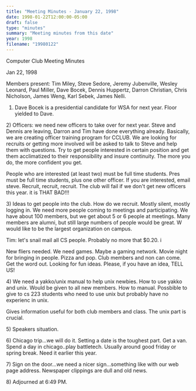 ```yaml
---
title: "Meeting Minutes - January 22, 1998"
date: 1998-01-22T12:00:00-05:00
draft: false
type: "minutes"
summary: "Meeting minutes from this date"
year: 1998
filename: "19980122"
---
```


Computer Club Meeting Minutes </p><p>
Jan 22, 1998 </p><p>
Members present: Tim Miley, Steve Sedore, Jeremy Jubenville, Wesley Leonard, Paul Miller, Dave Bocek, Dennis Huppertz, Darron Christian, Chris Nicholson, James Weng, Karl Sebek, James Nelli. </p><p>
1) Dave Bocek is a presidential candidate for WSA for next year.  Floor yielded to Dave. </p><p>
</p><p>
2) Officers: we need new officers to take over for next year.  Steve and Dennis are leaving, Darron and Tim have done everything already.  Basically, we are creating officer training program for CCLUB.  We are looking for recruits or getting more involved will be asked to talk to Steve and help them with questions.  Try to get people interested in certain position and get them acclimatized to their responsibility and insure continuity.  The more you do, the more confident you get.   </p><p>
People who are interested (at least two) must be full time students.  Pres must be full time students, plus one other officer.  If you are interested, email steve.  Recruit, recruit, recruit.  The club will fail if we don't get new officers this year.  it is THAT BAD!!! </p><p>
3) Ideas to get people into the club.  How do we recruit.  Mostly silent, mostly logging in.  We need more people coming to meetings and participating. We have about 100 members, but we get about 5 or 6 people at meetings.  Many members are alumni, but still large numbers of people would be great.  W would like to be the largest organization on campus.   </p><p>
Tim: let's snail mail all CS people.  Probably no more that $0.20.  i </p><p>
New fliers needed.  We need games.  Maybe a gaming network.  Movie night for bringing in people.  Pizza and pop.  Club members and non can come.  Get the word out.  Looking for fun ideas.  Please, if you have an idea, TELL US! </p><p>
4) We need a yakko/unix manual to help unix newbies.  How to use yakko and unix.  Would be given to all new members.  How to manual.  Possbible to give to cs 223 students who need to use unix but probably have no experienc in unix. </p><p>
Gives information useful for both club members and class.  The unix part is crucial.   </p><p>
5) Speakers situation.   </p><p>
6) Chicago trip...we will do it.  Setting a date is the toughest part.  Get a van.  Spend a day in chicago..play battletech.   Usually around good friday or spring break.  Need it earlier this year.   </p><p>
7) Sign on the door...we need a nicer sign...something like with our web page address.  Newspaper clippings are dull and old news. </p><p>
8) Adjourned at 6:49 PM. </p>
